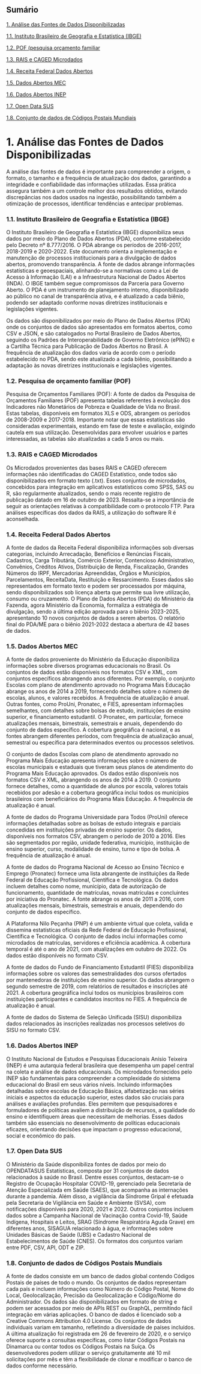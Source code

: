 ## Sumário

[1. Análise das Fontes de Dados Disponibilizadas](#c1)

[1.1. Instituto Brasileiro de Geografia e Estatística (IBGE)](#c1)

[1.2. POF (pesquisa orçamento familiar](#c2)

[1.3. RAIS e CAGED Microdados](#c3)

[1.4. Receita Federal Dados Abertos](#c4)

[1.5. Dados Abertos MEC](#c5)

[1.6. Dados Abertos INEP](#c6)

[1.7. Open Data SUS](#c7)

[1.8. Conjunto de dados de Códigos Postais Mundiais](#c7)


# <a name="c1"></a>1. Análise das Fontes de Dados Disponibilizadas

A análise das fontes de dados é importante para compreender a origem, o formato, o tamanho e a frequência de atualização dos dados, garantindo a integridade e confiabilidade das informações utilizadas. Essa prática assegura também a um controle melhor dos resultados obtidos, evitando discrepâncias nos dados usados na ingestão, possibilitando também a otimização de processos, identificar tendências e antecipar problemas.

### <a name="c1"></a>1.1. Instituto Brasileiro de Geografia e Estatística (IBGE)

O Instituto Brasileiro de Geografia e Estatística (IBGE) disponibiliza seus dados por meio do Plano de Dados Abertos (PDA), conforme estabelecido pelo Decreto nº 8.777/2016. O PDA abrange os períodos de 2016-2017, 2018-2019 e 2020-2022. Este documento orienta a implementação e manutenção de processos institucionais para a divulgação de dados abertos, promovendo transparência. A fonte de dados abrange informações estatísticas e geoespaciais, alinhando-se a normativas como a Lei de Acesso à Informação (LAI) e a Infraestrutura Nacional de Dados Abertos (INDA). O IBGE também segue compromissos da Parceria para Governo Aberto. O PDA é um instrumento de planejamento interno, disponibilizado ao público no canal de transparência ativa, e é atualizado a cada biênio, podendo ser adaptado conforme novas diretrizes institucionais e legislações vigentes.

Os dados são disponibilizados por meio do Plano de Dados Abertos (PDA) onde os conjuntos de dados são apresentados em formatos abertos, como CSV e JSON, e são catalogados no Portal Brasileiro de Dados Abertos, seguindo os Padrões de Interoperabilidade de Governo Eletrônico (ePING) e a Cartilha Técnica para Publicação de Dados Abertos no Brasil. A frequência de atualização dos dados varia de acordo com o período estabelecido no PDA, sendo este atualizado a cada biênio, possibilitando a adaptação às novas diretrizes institucionais e legislações vigentes.


### <a name="c2"></a>1.2. Pesquisa de orçamento familiar (POF)

Pesquisa de Orçamentos Familiares (POF): A fonte de dados da Pesquisa de Orçamentos Familiares (POF) apresenta tabelas referentes à evolução dos Indicadores não Monetários de Pobreza e Qualidade de Vida no Brasil. Estas tabelas, disponíveis em formatos XLS e ODS, abrangem os períodos de 2008-2009 e 2017-2018. Importante notar que essas estatísticas são consideradas experimentais, estando em fase de teste e avaliação, exigindo cautela em sua utilização. Desenvolvidas para envolver usuários e partes interessadas, as tabelas são atualizadas a cada 5 anos ou mais.

### <a name="c3"></a>1.3. RAIS e CAGED Microdados

Os Microdados provenientes das bases RAIS e CAGED oferecem informações não identificadas do CAGED Estatístico, onde todos são disponibilizados em formato texto (.txt). Esses conjuntos de microdados, concebidos para integração em aplicativos estatísticos como SPSS, SAS ou R, são regularmente atualizados, sendo o mais recente registro de publicação datado em 16 de outubro de 2023. Ressalta-se a importância de seguir as orientações relativas à compatibilidade com o protocolo FTP. Para análises específicas dos dados da RAIS, a utilização do software R é aconselhada.


### <a name="c4"></a>1.4. Receita Federal Dados Abertos

A fonte de dados da Receita Federal disponibiliza informações sob diversas categorias, incluindo Arrecadação, Benefícios e Renúncias Fiscais, Cadastros, Carga Tributária, Comércio Exterior, Contencioso Administrativo, Convênios, Créditos Ativos, Distribuição de Renda, Fiscalização, Grandes Números do IRPF, Mercadorias Apreendidas, Órgãos e Municípios, Parcelamentos, ReceitaData, Restituição e Ressarcimento. Esses dados  são representados em formato texto e podem ser processados por máquina, sendo disponibilizados sob licença aberta que permite sua livre utilização, consumo ou cruzamento. O Plano de Dados Abertos (PDA) do Ministério da Fazenda, agora Ministério da Economia, formaliza a estratégia de divulgação, sendo a última edição aprovada para o biênio 2023-2025, apresentando 10 novos conjuntos de dados a serem abertos. O relatório final do PDA/ME para o biênio 2021-2022 destaca a abertura de 42 bases de dados.


### <a name="c5"></a>1.5. Dados Abertos MEC

A fonte de dados proveniente do Ministério da Educação disponibiliza informações sobre diversos programas educacionais no Brasil. Os conjuntos de dados estão disponíveis nos formatos CSV e XML, com conjuntos específicos abrangendo anos diferentes. Por exemplo, o conjunto Escolas com plano de atendimento aprovado no Programa Mais Educação abrange os anos de 2014 a 2019, fornecendo detalhes sobre o número de escolas, alunos, e valores recebidos. A frequência de atualização é anual. Outras fontes, como ProUni, Pronatec, e FIES, apresentam informações semelhantes, com detalhes sobre bolsas de estudo, instituições de ensino superior, e financiamento estudantil. O Pronatec, em particular, fornece atualizações mensais, bimestrais, semestrais e anuais, dependendo do conjunto de dados específico. A cobertura geográfica é nacional, e as fontes abrangem diferentes períodos, com frequência de atualização anual, semestral ou específica para determinados eventos ou processos seletivos.

O conjunto de dados Escolas com plano de atendimento aprovado no Programa Mais Educação apresenta informações sobre o número de escolas municipais e estaduais que tiveram seus planos de atendimento do Programa Mais Educação aprovados. Os dados estão disponíveis nos formatos CSV e XML, abrangendo os anos de 2014 a 2019. O conjunto fornece detalhes, como a quantidade de alunos por escola, valores totais recebidos por adesão e a cobertura geográfica inclui todos os municípios brasileiros com beneficiários do Programa Mais Educação. A frequência de atualização é anual.

A fonte de dados do Programa Universidade para Todos (ProUni) oferece informações detalhadas sobre as bolsas de estudo integrais e parciais concedidas em instituições privadas de ensino superior. Os dados, disponíveis nos formatos CSV, abrangem o período de 2010 a 2016. Eles são segmentados por região, unidade federativa, município, instituição de ensino superior, curso, modalidade de ensino, turno e tipo de bolsa. A frequência de atualização é anual.

A fonte de dados do Programa Nacional de Acesso ao Ensino Técnico e Emprego (Pronatec) fornece uma lista abrangente de instituições da Rede Federal de Educação Profissional, Científica e Tecnológica. Os dados incluem detalhes como nome, município, data de autorização de funcionamento, quantidade de matrículas, novas matrículas e concluintes por iniciativa do Pronatec. A fonte abrange os anos de 2011 a 2016, com atualizações mensais, bimestrais, semestrais e anuais, dependendo do conjunto de dados específico.

A Plataforma Nilo Peçanha (PNP) é um ambiente virtual que coleta, valida e dissemina estatísticas oficiais da Rede Federal de Educação Profissional, Científica e Tecnológica. O conjunto de dados inclui informações como microdados de matrículas, servidores e eficiência acadêmica. A cobertura temporal é até o ano de 2021, com atualizações em outubro de 2022. Os dados estão disponíveis no formato CSV.

A fonte de dados do Fundo de Financiamento Estudantil (FIES) disponibiliza informações sobre os valores das semestralidades dos cursos ofertados por mantenedoras de instituições de ensino superior. Os dados abrangem o segundo semestre de 2019, com relatórios de resultados e inscrições até 2021. A cobertura geográfica inclui todos os municípios brasileiros com instituições participantes e candidatos inscritos no FIES. A frequência de atualização é anual.

A fonte de dados do Sistema de Seleção Unificada (SISU) disponibiliza dados relacionados às inscrições realizadas nos processos seletivos do SISU no formato CSV.


### <a name="c6"></a>1.6. Dados Abertos INEP

O Instituto Nacional de Estudos e Pesquisas Educacionais Anísio Teixeira (INEP) é uma autarquia federal brasileira que desempenha um papel central na coleta e análise de dados educacionais. Os microdados fornecidos pelo INEP são fundamentais para compreender a complexidade do sistema educacional do Brasil em seus vários níveis. Incluindo informações detalhadas sobre escolas de Educação Básica, alfabetização nas séries iniciais e aspectos da educação superior, estes dados são cruciais para análises e avaliações profundas. Eles permitem que pesquisadores e formuladores de políticas avaliem a distribuição de recursos, a qualidade do ensino e identifiquem áreas que necessitam de melhorias. Esses dados também são essenciais no desenvolvimento de políticas educacionais eficazes, orientando decisões que impactam o progresso educacional, social e econômico do país.

### <a name="c7"></a>1.7. Open Data SUS

O Ministério da Saúde disponibiliza fontes de dados por meio do OPENDATASUS Estatísticas, composta por 31 conjuntos de dados relacionados à saúde no Brasil. Dentre esses conjuntos, destacam-se o Registro de Ocupação Hospitalar COVID-19, gerenciado pela Secretaria de Atenção Especializada em Saúde (SAES), que acompanha as internações durante a pandemia. Além disso, a vigilância da Síndrome Gripal é efetuada pela Secretaria de Vigilância em Saúde e Ambiente (SVSA), com notificações disponíveis para 2020, 2021 e 2022. Outros conjuntos incluem dados sobre a Campanha Nacional de Vacinação contra Covid-19, Saúde Indígena, Hospitais e Leitos, SRAG (Síndrome Respiratória Aguda Grave) em diferentes anos, SISAGUA relacionado à água, e informações sobre Unidades Básicas de Saúde (UBS) e Cadastro Nacional de Estabelecimentos de Saúde (CNES). Os formatos dos conjuntos variam entre PDF, CSV, API, ODT e ZIP.


### <a name="c7"></a>1.8. Conjunto de dados de Códigos Postais Mundiais

A fonte de dados consiste em um banco de dados global contendo Códigos Postais de países de todo o mundo. Os conjuntos de dados representam cada país e incluem informações como Número do Código Postal, Nome do Local, Geolocalização, Precisão da Geolocalização e Código/Nome do Administrador. Os dados são disponibilizados em formato de string e podem ser acessados por meio de APIs REST ou GraphQL, permitindo fácil integração em várias aplicações. O banco de dados é licenciado sob a Creative Commons Attribution 4.0 License. Os conjuntos de dados individuais variam em tamanho, refletindo a diversidade de países incluídos. A última atualização foi registrada em 26 de fevereiro de 2020, e o serviço oferece suporte a consultas específicas, como listar Códigos Postais na Dinamarca ou contar todos os Códigos Postais na Suíça. Os desenvolvedores podem utilizar o serviço gratuitamente até 10 mil solicitações por mês e têm a flexibilidade de clonar e modificar o banco de dados conforme necessário.

